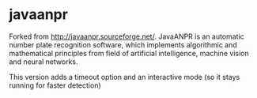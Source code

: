 # javaanpr
Forked from http://javaanpr.sourceforge.net/. JavaANPR is an automatic number plate recognition software, which implements algorithmic and mathematical principles from field of artificial intelligence, machine vision and neural networks.

This version adds a timeout option and an interactive mode (so it stays running for faster detection)
